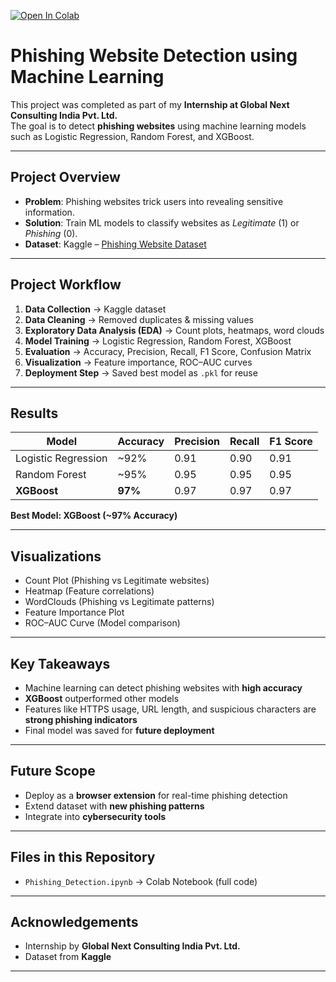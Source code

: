 [![Open In Colab](https://colab.research.google.com/assets/colab-badge.svg)](https://colab.research.google.com/drive/1h1SAxmkktlaH-FdkzTrkwG1XrHyVNJN_?usp=sharing)

#  Phishing Website Detection using Machine Learning  

This project was completed as part of my **Internship at Global Next Consulting India Pvt. Ltd.**  
The goal is to detect **phishing websites** using machine learning models such as Logistic Regression, Random Forest, and XGBoost.  

---

##  Project Overview
- **Problem**: Phishing websites trick users into revealing sensitive information.  
- **Solution**: Train ML models to classify websites as *Legitimate* (1) or *Phishing* (0).  
- **Dataset**: Kaggle – [Phishing Website Dataset](https://www.kaggle.com/datasets/akashkr/phishing-website-dataset)  

---

##  Project Workflow
1. **Data Collection** → Kaggle dataset  
2. **Data Cleaning** → Removed duplicates & missing values  
3. **Exploratory Data Analysis (EDA)** → Count plots, heatmaps, word clouds  
4. **Model Training** → Logistic Regression, Random Forest, XGBoost  
5. **Evaluation** → Accuracy, Precision, Recall, F1 Score, Confusion Matrix  
6. **Visualization** → Feature importance, ROC–AUC curves  
7. **Deployment Step** → Saved best model as `.pkl` for reuse  

---

##  Results
| Model               | Accuracy | Precision | Recall | F1 Score |
|----------------------|----------|-----------|--------|----------|
| Logistic Regression | ~92%     | 0.91      | 0.90   | 0.91     |
| Random Forest       | ~95%     | 0.95      | 0.95   | 0.95     |
| **XGBoost**         | **97%** | 0.97      | 0.97   | 0.97     |

 **Best Model: XGBoost (~97% Accuracy)**  

---

##  Visualizations
-  Count Plot (Phishing vs Legitimate websites)  
-  Heatmap (Feature correlations)  
-  WordClouds (Phishing vs Legitimate patterns)  
-  Feature Importance Plot  
-  ROC–AUC Curve (Model comparison)  

---

##  Key Takeaways
- Machine learning can detect phishing websites with **high accuracy**  
- **XGBoost** outperformed other models  
- Features like HTTPS usage, URL length, and suspicious characters are **strong phishing indicators**  
- Final model was saved for **future deployment**  

---

##  Future Scope
- Deploy as a **browser extension** for real-time phishing detection  
- Extend dataset with **new phishing patterns**  
- Integrate into **cybersecurity tools**  

---

##  Files in this Repository
-  `Phishing_Detection.ipynb` → Colab Notebook (full code)  

---

##  Acknowledgements
- Internship by **Global Next Consulting India Pvt. Ltd.**  
- Dataset from **Kaggle**  

---

